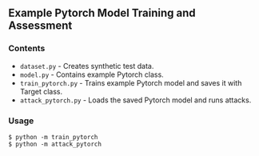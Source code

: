 ## Example Pytorch Model Training and Assessment

### Contents

* `dataset.py` - Creates synthetic test data.
* `model.py` - Contains example Pytorch class.
* `train_pytorch.py` - Trains example Pytorch model and saves it with Target class.
* `attack_pytorch.py` - Loads the saved Pytorch model and runs attacks.

### Usage

```
$ python -m train_pytorch
$ python -m attack_pytorch
```
